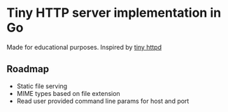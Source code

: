 # Tiny HTTP server implementation in Go

Made for educational purposes. Inspired by [tiny httpd](http://tinyhttpd.sourceforge.net/)

## Roadmap

* Static file serving
* MIME types based on file extension
* Read user provided command line params for host and port
